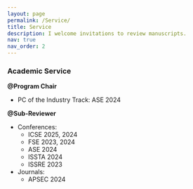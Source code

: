 ```yaml
---
layout: page
permalink: /Service/
title: Service
description: I welcome invitations to review manuscripts.
nav: true
nav_order: 2
---
```


### Academic Service
<b>@Program Chair</b> 
- PC of the Industry Track: ASE 2024

<b>@Sub-Reviewer</b> 
- Conferences:
  - ICSE 2025, 2024
  - FSE 2023, 2024
  - ASE 2024
  - ISSTA 2024
  - ISSRE 2023
- Journals:
  - APSEC 2024

<br>

<!-- ### Teaching -->

<!-- <b>@Teaching Assistant</b>   -->
